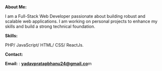 **About Me:**

I am a Full-Stack Web Developer passionate about building robust and scalable web applications. I am working on personal projects to enhance my skills and build a strong technical foundation.

**Skills:**

PHP/
JavaScript/
HTML/
CSS/
ReactJs.

**Contact:**

**Email:**   : **yadavpratapbhanu24@gmail.co**m
